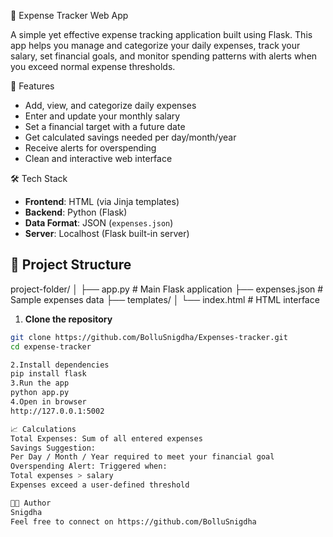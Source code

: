  💸 Expense Tracker Web App

A simple yet effective expense tracking application built using Flask. This app helps you manage and categorize your daily expenses, track your salary, set financial goals, and monitor spending patterns with alerts when you exceed normal expense thresholds.


 🚀 Features

- Add, view, and categorize daily expenses
- Enter and update your monthly salary
- Set a financial target with a future date
- Get calculated savings needed per day/month/year
- Receive alerts for overspending
- Clean and interactive web interface


 🛠️ Tech Stack

- **Frontend**: HTML (via Jinja templates)
- **Backend**: Python (Flask)
- **Data Format**: JSON (`expenses.json`)
- **Server**: Localhost (Flask built-in server)

## 📂 Project Structure
project-folder/
│
├── app.py # Main Flask application
├── expenses.json # Sample expenses data
├── templates/
│ └── index.html # HTML interface 

1. **Clone the repository**
```bash
git clone https://github.com/BolluSnigdha/Expenses-tracker.git
cd expense-tracker

2.Install dependencies
pip install flask
3.Run the app
python app.py
4.Open in browser
http://127.0.0.1:5002

📈 Calculations
Total Expenses: Sum of all entered expenses
Savings Suggestion:
Per Day / Month / Year required to meet your financial goal
Overspending Alert: Triggered when:
Total expenses > salary
Expenses exceed a user-defined threshold

👩‍💻 Author
Snigdha
Feel free to connect on https://github.com/BolluSnigdha
